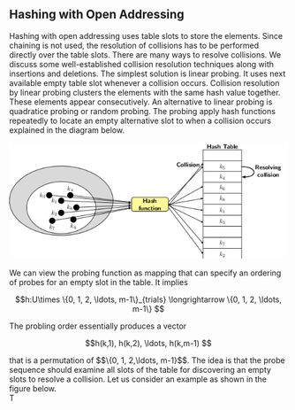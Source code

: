 


## Hashing with Open Addressing

Hashing with open addressing uses table slots to store the elements. Since chaining is not used, the resolution of collisions has to be performed
directly over the table slots. There are many ways to resolve collisions. We discuss some well-established collision resolution techniques along 
with insertions and deletions. The simplest solution is linear probing. It uses next available empty table slot whenever a collision occurs. Collision
resolution by linear probing clusters the elements with the same hash value together. These elements appear consecutively. An alternative to linear
probing is quadratice probing or random probing. The probing apply hash functions repeatedly to locate an empty alternative slot to when a
collision occurs explained in the diagram below.

<p style="text-align:center"}>
    <img src="../images/hashingOpenAddressing1.png">                                                       
</p>

We can view the probing function as mapping that can specify an ordering of probes for an empty slot in the table. It implies
<p style="text-align:center"}>
    $$h:U\times \{0, 1, 2, \ldots, m-1\}_{trials} \longrightarrow  \{0, 1, 2, \ldots, m-1\} $$                                          
</p>
The probling order essentially produces a vector 
<p style="text-align:center"}>
    $$h(k,1), h(k,2), \ldots, h(k,m-1) $$                                          
</p>
that is a permutation of $$\{0, 1, 2,\ldots, m-1}$$. The idea is that the probe sequence should examine all slots of the table for discovering 
an empty slots to resolve a collision. Let us consider an example as shown in the figure below. <br>
T
